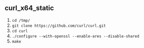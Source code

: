 ## curl_x64_static

1. `cd /tmp/`
1. `git clone https://github.com/curl/curl.git`
1. `cd curl`
1. `./configure --with-openssl --enable-ares --disable-shared`
1. `make`
